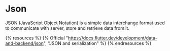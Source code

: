 # Json

JSON (JavaScript Object Notation) is a simple data interchange format used to communicate with server, store and retrieve data from it.

{% resources %}
  {% Official "https://docs.flutter.dev/development/data-and-backend/json", "JSON and serialization" %}
{% endresources %}

